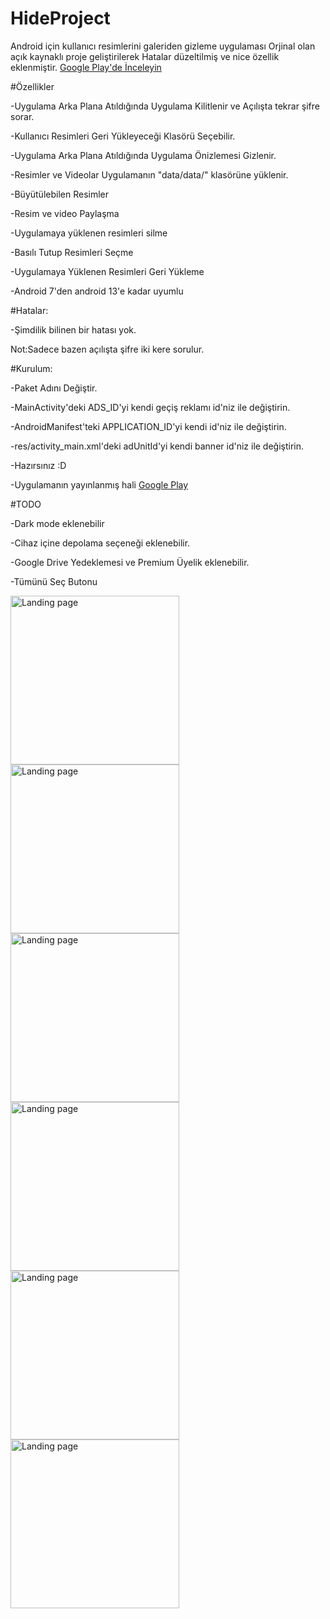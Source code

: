 # HideProject


Android için kullanıcı resimlerini galeriden gizleme uygulaması
Orjinal olan açık kaynaklı proje geliştirilerek Hatalar düzeltilmiş ve nice özellik eklenmiştir.
[Google Play'de İnceleyin](https://play.google.com/store/apps/details?id=com.a.s.hideAs)


#Özellikler

-Uygulama Arka Plana Atıldığında Uygulama Kilitlenir ve Açılışta tekrar şifre sorar.

-Kullanıcı Resimleri Geri Yükleyeceği Klasörü Seçebilir.

-Uygulama Arka Plana Atıldığında Uygulama Önizlemesi Gizlenir.

-Resimler ve Videolar Uygulamanın "data/data/" klasörüne yüklenir.

-Büyütülebilen Resimler

-Resim ve video Paylaşma

-Uygulamaya yüklenen resimleri silme

-Basılı Tutup Resimleri Seçme

-Uygulamaya Yüklenen Resimleri Geri Yükleme

-Android 7'den android 13'e kadar uyumlu

#Hatalar:

-Şimdilik bilinen bir hatası yok.

Not:Sadece bazen açılışta şifre iki kere sorulur.

#Kurulum:

-Paket Adını Değiştir.

-MainActivity'deki ADS_ID'yi kendi geçiş reklamı id'niz ile değiştirin.

-AndroidManifest'teki APPLICATION_ID'yi kendi id'niz ile değiştirin.

-res/activity_main.xml'deki adUnitId'yi kendi banner id'niz ile değiştirin.

-Hazırsınız :D 

-Uygulamanın yayınlanmış hali [Google Play](https://play.google.com/store/apps/details?id=com.a.s.hideAs "Google Play")

#TODO 

-Dark mode eklenebilir

-Cihaz içine depolama seçeneği eklenebilir.

-Google Drive Yedeklemesi ve Premium Üyelik eklenebilir.

-Tümünü Seç Butonu

<img src="https://i.hizliresim.com/9wy5w4w.jpg" alt="Landing page" height="270px"> <img src="https://i.hizliresim.com/od21ufn.jpg" alt="Landing page" height="270px"> <img src="https://i.hizliresim.com/d0lzi5u.jpg" alt="Landing page" height="270px"> <img src="https://i.hizliresim.com/t0un63p.jpg" alt="Landing page" height="270px"> <img src="https://i.hizliresim.com/dr1f1ji.jpg" alt="Landing page" height="270px"> <img src="https://i.hizliresim.com/bxsmpkc.jpg" alt="Landing page" height="270px">







